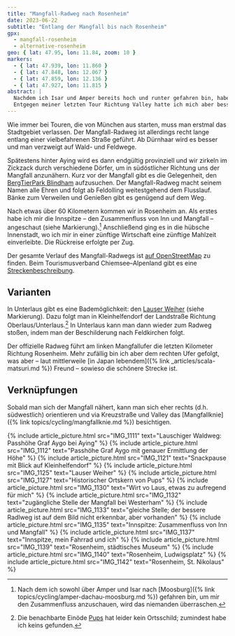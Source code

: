 ```yaml
---
title: "Mangfall-Radweg nach Rosenheim"
date: 2023-06-22
subtitle: "Entlang der Mangfall bis nach Rosenheim"
gpx:
  - mangfall-rosenheim
  - alternative-rosenheim
geo: { lat: 47.95, lon: 11.84, zoom: 10 }
markers:
  - { lat: 47.939, lon: 11.860 }
  - { lat: 47.848, lon: 12.067 }
  - { lat: 47.859, lon: 12.136 }
  - { lat: 47.927, lon: 11.815 }
abstract: |
  Nachdem ich Isar und Amper bereits hoch und runter gefahren bin, habe ich beschlossen, die Mangfall unsicher zu machen.
  Entgegen meiner letzten Tour Richtung Valley hatte ich mich aber besser vorbereitet und bin den offiziellen Weg nach Rosenheim geradelt.
---
```


Wie immer bei Touren, die von München aus starten, muss man erstmal das Stadtgebiet verlassen.
Der Mangfall-Radweg ist allerdings recht lange entlang einer vielbefahrenen Straße geführt.
Ab Dürnhaar wird es besser und man verzweigt auf Wald- und Feldwege.

Spätestens hinter Aying wird es dann endgültig provinziell und wir zirkeln im Zickzack durch verschiedene Dörfer, um in südöstlicher Richtung uns der Mangfall anzunähern.
Kurz vor der Mangfall gibt es die Gelegenheit, den [BergTierPark Blindham](https://www.chiemsee-alpenland.de/entdecken/alle-sehenswuerdigkeiten/bergtierpark-blindham-65f38dc88f) aufzusuchen.
Der Mangfall-Radweg macht seinem Namen alle Ehren und folgt ab Feldolling weitestgehend dem Flusslauf.
Bänke zum Verweilen und Genießen gibt es genügend auf dem Weg.

Nach etwas über 60 Kilometern kommen wir in Rosenheim an.
Als erstes habe ich mir die Innspitze – den Zusammenfluss von Inn und Mangfall – angeschaut (siehe Markierung).[^1]
Anschließend ging es in die hübsche Innenstadt, wo ich mir in einer zünftige Wirtschaft eine zünftige Mahlzeit einverleibte.
Die Rückreise erfolgte per Zug.

Der gesamte Verlauf des Mangfall-Radwegs ist [auf OpenStreetMap](https://www.openstreetmap.org/relation/93359) zu finden.
Beim Tourismusverband Chiemsee–Alpenland gibt es eine [Streckenbeschreibung](https://www.chiemsee-alpenland.de/entdecken/tourenportal/mangfall-radweg-57436976fb).

## Varianten

In Unterlaus gibt es eine Bademöglichkeit: den [Lauser Weiher](https://de.wikipedia.org/wiki/Lauser_Weiher) (siehe Markierung).
Dazu folgt man in Kleinhelfendorf der Landstraße Richtung Oberlaus/Unterlaus.[^2]
In Unterlaus kann man dann wieder zum Radweg stoßen, indem man der Beschilderung nach Feldkirchen folgt.

Der offizielle Radweg führt am linken Mangfallufer die letzten Kilometer Richtung Rosenheim.
Mehr zufällig bin ich aber dem rechten Ufer gefolgt, was aber – laut mittlerweile [in Japan lebendem]({% link _articles/scala-matsuri.md %}) Freund – sowieso die schönere Strecke ist.

## Verknüpfungen

Sobald man sich der Mangfall nähert, kann man sich eher rechts (d.h. südwestlich) orientieren und via Kreuzstraße und Valley das [Mangfallknie]({% link topics/cycling/mangfallknie.md %}) besichtigen.

<div class="gallery">
  {% include article_picture.html src="IMG_1111" text="Lauschiger Waldweg: Passhöhe Graf Aygo bei Aying" %}
  {% include article_picture.html src="IMG_1112" text="Passhöhe Graf Aygo mit genauer Ermittlung der Höhe" %}
  {% include article_picture.html src="IMG_1121" text="Snackpause mit Blick auf Kleinhelfendorf" %}
  {% include article_picture.html src="IMG_1125" text="Lauser Weiher" %}
  {% include article_picture.html src="IMG_1127" text="Historischer Ortskern von Pups" %}
  {% include article_picture.html src="IMG_1130" text="Wirt vo Laus, etwas zu aufregend für mich" %}
  {% include article_picture.html src="IMG_1132" text="zugängliche Stelle der Mangfall bei Westerham" %}
  {% include article_picture.html src="IMG_1133" text="gleiche Stelle; der bessere Radlweg ist auf dem Bild nicht erkennbar, aber vorhanden" %}
  {% include article_picture.html src="IMG_1135" text="Innspitze: Zusammenfluss von Inn und Mangfall" %}
  {% include article_picture.html src="IMG_1137" text="Innspitze, mein Fahrrad und ich" %}
  {% include article_picture.html src="IMG_1139" text="Rosenheim, städtisches Museum" %}
  {% include article_picture.html src="IMG_1140" text="Rosenheim, Ludwigsplatz" %}
  {% include article_picture.html src="IMG_1142" text="Rosenheim, St. Nikolaus" %}
</div>

[^1]: Nach dem ich sowohl über Amper und Isar nach [Moosburg]({% link topics/cycling/amper-dachau-moosburg.md %}) gefahren bin, um mir den Zusammenfluss anzuschauen, wird das niemanden überraschen.
[^2]: Die benachbarte Einöde [Pups](https://de.wikipedia.org/wiki/Pups_(Feldkirchen-Westerham)) hat leider kein Ortsschild; zumindest habe ich keins gefunden.
